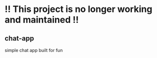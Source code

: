 # !! This project is no longer working and maintained !!

## chat-app
simple chat app built for fun
